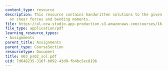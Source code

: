 ```yaml
---
content_type: resource
description: This resource contains handwritten solutions to the given problem set
  on shear forces and bending moments.
file: https://ol-ocw-studio-app-production.s3.amazonaws.com/courses/16-01-unified-engineering-i-ii-iii-iv-fall-2005-spring-2006/7d648235316fb09243d0fb4bc5ec8196_m03_ps02_sol.pdf
file_type: application/pdf
learning_resource_types:
- Assignments
parent_title: Assignments
parent_type: CourseSection
resourcetype: Document
title: m03_ps02_sol.pdf
uid: 7d648235-316f-b092-43d0-fb4bc5ec8196
---
```

